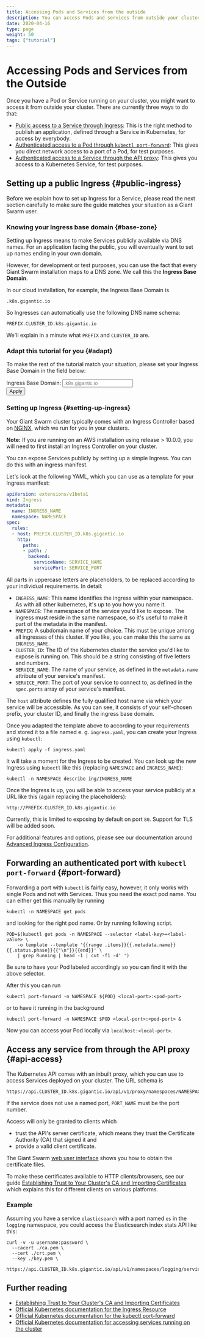 ```yaml
---
title: Accessing Pods and Services from the outside
description: You can access Pods and services from outside your cluster either through the API proxy or through an Ingress.
date: 2020-04-16
type: page
weight: 50
tags: ["tutorial"]
---
```


# Accessing Pods and Services from the Outside

Once you have a Pod or Service running on your cluster, you might want to access it from outside your cluster. There are currently three ways to do that:

- [Public access to a Service through Ingress](#public-ingress): This is the right method to publish an application, defined through a Service in Kubernetes, for access by everybody.
- [Authenticated access to a Pod through `kubectl port-forward`](#port-forward): This gives you direct network access to a port of a Pod, for test purposes.
- [Authenticated access to a Service through the API proxy](#api-access): This gives you access to a Kubernetes Service, for test purposes.

## Setting up a public Ingress {#public-ingress}

Before we explain how to set up Ingress for a Service, please read the next section carefully to make sure the guide matches your situation as a Giant Swarm user.

### Knowing your Ingress base domain {#base-zone}

Setting up Ingress means to make Services publicly available via DNS names. For an application facing the public, you will eventually want to set up names ending in your own domain.

However, for development or test purposes, you can use the fact that every Giant Swarm installation maps to a DNS zone. We call this the **Ingress Base Domain**.

In our cloud installation, for example, the Ingress Base Domain is

<pre class="placeholder-immutable">
<code class="language-nohighlight">.k8s.gigantic.io</code>
</pre>

So Ingresses can automatically use the following DNS name schema:

<pre class="placeholder-immutable">
<code class="language-nohighlight">PREFIX.CLUSTER_ID.k8s.gigantic.io</code>
</pre>

We'll explain in a minute what `PREFIX` and `CLUSTER_ID` are.

### Adapt this tutorial for you {#adapt}

To make the rest of the tutorial match your situation, please set your Ingress Base Domain in the field below:

<form action="./" method="GET" class="form-inline placeholder-immutable">
  <div class="form-group">
    <label for="ingressBaseDomainInput">Ingress Base Domain</label>:
    <input name="basedomain" class="placeholder-immutable form-control" id="ingressBaseDomainInput" type="text" autocomplete="on" placeholder=".k8s.gigantic.io" />
  </div>
  <button id="ingressBaseDomainApplyButton" type="submit" class="btn btn-default">Apply</button>
</form>

### Setting up Ingress {#setting-up-ingress}

Your Giant Swarm cluster typically comes with an Ingress Controller based on [NGINX](https://nginx.org/), which we run for you in your clusters.

**Note:** If you are running on an AWS installation using release > 10.0.0, you will need to first install an Ingress Controller on your cluster.

You can expose Services publicly by setting up a simple Ingress. You can do this with an ingress manifest.

Let's look at the following YAML, which you can use as a template for your Ingress manifest:

```yaml
apiVersion: extensions/v1beta1
kind: Ingress
metadata:
  name: INGRESS_NAME
  namespace: NAMESPACE
spec:
  rules:
  - host: PREFIX.CLUSTER_ID.k8s.gigantic.io
    http:
      paths:
      - path: /
        backend:
          serviceName: SERVICE_NAME
          servicePort: SERVICE_PORT
```

All parts in uppercase letters are placeholders, to be replaced according to your individual requirements. In detail:

- `INGRESS_NAME`: This name identifies the ingress within your namespace. As with all other kubernetes, it's up to you how you name it.
- `NAMESPACE`: The namespace of the service you'd like to expose. The ingress must reside in the same namespace, so it's useful to make it part of the metadata in the manifest.
- `PREFIX`: A subdomain name of your choice. This must be unique among all ingresses of this cluster. If you like, you can make this the same as `INGRESS_NAME`.
- `CLUSTER_ID`: The ID of the Kubernetes cluster the service you'd like to expose is running on. This should be a string consisting of five letters and numbers.
- `SERVICE_NAME`: The name of your service, as defined in the `metadata.name` attribute of your service's manifest.
- `SERVICE_PORT`: The port of your service to connect to, as defined in the `spec.ports` array of your service's manifest.

The `host` attribute defines the fully qualified host name via which your service will be accessible. As you can see, it consists of your self-chosen prefix, your cluster ID, and finally the ingress base domain.

Once you adapted the template above to according to your requirements and stored it to a file named e. g. `ingress.yaml`, you can create your Ingress using `kubectl`:

```nohighlight
kubectl apply -f ingress.yaml
```

It will take a moment for the Ingress to be created. You can look up the new Ingress using `kubectl` like this (replacing `NAMESPACE` and `INGRESS_NAME`):

```nohighlight
kubectl -n NAMESPACE describe ing/INGRESS_NAME
```

Once the Ingress is up, you will be able to access your service publicly at a URL like this (again replacing the placeholders):

```nohighlight
http://PREFIX.CLUSTER_ID.k8s.gigantic.io
```

Currently, this is limited to exposing by default on port `80`. Support for TLS will be added soon.

For additional features and options, please see our documentation around [Advanced Ingress Configuration](../advanced-ingress-configuration/).

## Forwarding an authenticated port with `kubectl port-forward` {#port-forward}

Forwarding a port with `kubectl` is fairly easy, however, it only works with single Pods and not with Services. Thus you need the exact pod name. You can either get this manually by running

```nohighlight
kubectl -n NAMESPACE get pods
```

and looking for the right pod name. Or by running following script.

```nohighlight
POD=$(kubectl get pods -n NAMESPACE --selector <label-key>=<label-value> \
    -o template --template '{{range .items}}{{.metadata.name}} {{.status.phase}}{{"\n"}}{{end}}' \
    | grep Running | head -1 | cut -f1 -d' ')
```

Be sure to have your Pod labeled accordingly so you can find it with the above selector.

After this you can run

```nohighlight
kubectl port-forward -n NAMESPACE ${POD} <local-port>:<pod-port>
```

or to have it running in the background

```nohighlight
kubectl port-forward -n NAMESPACE $POD <local-port>:<pod-port> &
```

Now you can access your Pod locally via `localhost:<local-port>`.

## Access any service from through the API proxy {#api-access}

The Kubernetes API comes with an inbuilt proxy, which you can use to access Services deployed on your cluster. The URL schema is

```nohighlight
https://api.CLUSTER_ID.k8s.gigantic.io/api/v1/proxy/namespaces/NAMESPACE/services/SERVICE_NAME:PORT_NAME/proxy/
```

If the service does not use a named port, `PORT_NAME` must be the port number.

Access will only be granted to clients which

- trust the API's server certificate, which means they trust the Certificate Authority (CA) that signed it and
- provide a valid client certificate.

The Giant Swarm [web user interface](/reference/web-interface/) shows you how to obtain the certificate files.

To make these certificates available to HTTP clients/browsers, see our guide [Establishing Trust to Your Cluster's CA and Importing Certificates](/guides/importing-certificates/) which explains this for different clients on various platforms.

### Example

Assuming you have a service `elasticsearch` with a port named `es` in the `logging` namespace, you could
access the Elasticsearch index stats API like this:

```nohighlight
curl -v -u username:password \
  --cacert ./ca.pem \
  --cert ./crt.pem \
  --key ./key.pem \
  https://api.CLUSTER_ID.k8s.gigantic.io/api/v1/namespaces/logging/services/elasticsearch:es/proxy/_stats
```

## Further reading

- [Establishing Trust to Your Cluster's CA and Importing Certificates](../importing-certificates/)
- [Official Kubernetes documentation for the Ingress Resource](https://kubernetes.io/docs/concepts/services-networking/ingress/)
- [Official Kubernetes documentation for the kubectl port-forward](https://kubernetes.io/docs/reference/generated/kubectl/kubectl-commands#port-forward/)
- [Official Kubernetes documentation for accessing services running on the cluster](https://kubernetes.io/docs/tasks/access-application-cluster/access-cluster/#accessing-services-running-on-the-cluster)
